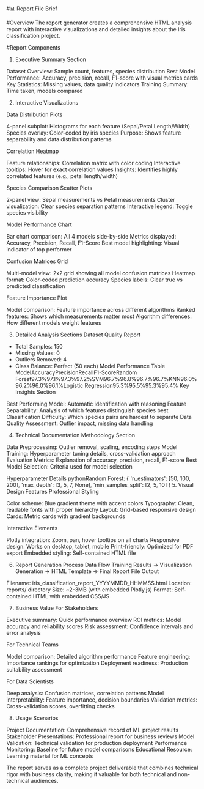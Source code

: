 #📊 Report File Brief

#Overview
The report generator creates a comprehensive HTML analysis report with interactive visualizations and detailed insights about the Iris classification project.

#Report Components

1. Executive Summary Section

Dataset Overview: Sample count, features, species distribution
Best Model Performance: Accuracy, precision, recall, F1-score with visual metrics cards
Key Statistics: Missing values, data quality indicators
Training Summary: Time taken, models compared

2. Interactive Visualizations

Data Distribution Plots

4-panel subplot: Histograms for each feature (Sepal/Petal Length/Width)
Species overlay: Color-coded by iris species
Purpose: Shows feature separability and data distribution patterns

Correlation Heatmap

Feature relationships: Correlation matrix with color coding
Interactive tooltips: Hover for exact correlation values
Insights: Identifies highly correlated features (e.g., petal length/width)

Species Comparison Scatter Plots

2-panel view: Sepal measurements vs Petal measurements
Cluster visualization: Clear species separation patterns
Interactive legend: Toggle species visibility

Model Performance Chart

Bar chart comparison: All 4 models side-by-side
Metrics displayed: Accuracy, Precision, Recall, F1-Score
Best model highlighting: Visual indicator of top performer

Confusion Matrices Grid

Multi-model view: 2x2 grid showing all model confusion matrices
Heatmap format: Color-coded prediction accuracy
Species labels: Clear true vs predicted classification

Feature Importance Plot

Model comparison: Feature importance across different algorithms
Ranked features: Shows which measurements matter most
Algorithm differences: How different models weight features

3. Detailed Analysis Sections
Dataset Quality Report
- Total Samples: 150
- Missing Values: 0
- Outliers Removed: 4
- Class Balance: Perfect (50 each)
Model Performance Table
ModelAccuracyPrecisionRecallF1-ScoreRandom Forest97.3%97.1%97.3%97.2%SVM96.7%96.8%96.7%96.7%KNN96.0%96.2%96.0%96.1%Logistic Regression95.3%95.5%95.3%95.4%
Key Insights Section

Best Performing Model: Automatic identification with reasoning
Feature Separability: Analysis of which features distinguish species best
Classification Difficulty: Which species pairs are hardest to separate
Data Quality Assessment: Outlier impact, missing data handling

4. Technical Documentation
Methodology Section

Data Preprocessing: Outlier removal, scaling, encoding steps
Model Training: Hyperparameter tuning details, cross-validation approach
Evaluation Metrics: Explanation of accuracy, precision, recall, F1-score
Best Model Selection: Criteria used for model selection

Hyperparameter Details
pythonRandom Forest: {
    'n_estimators': [50, 100, 200],
    'max_depth': [3, 5, 7, None],
    'min_samples_split': [2, 5, 10]
}
5. Visual Design Features
Professional Styling

Color scheme: Blue gradient theme with accent colors
Typography: Clean, readable fonts with proper hierarchy
Layout: Grid-based responsive design
Cards: Metric cards with gradient backgrounds

Interactive Elements

Plotly integration: Zoom, pan, hover tooltips on all charts
Responsive design: Works on desktop, tablet, mobile
Print-friendly: Optimized for PDF export
Embedded styling: Self-contained HTML file

6. Report Generation Process
Data Flow
Training Results → Visualization Generation → HTML Template → Final Report
File Output

Filename: iris_classification_report_YYYYMMDD_HHMMSS.html
Location: reports/ directory
Size: ~2-3MB (with embedded Plotly.js)
Format: Self-contained HTML with embedded CSS/JS

7. Business Value
For Stakeholders

Executive summary: Quick performance overview
ROI metrics: Model accuracy and reliability scores
Risk assessment: Confidence intervals and error analysis

For Technical Teams

Model comparison: Detailed algorithm performance
Feature engineering: Importance rankings for optimization
Deployment readiness: Production suitability assessment

For Data Scientists

Deep analysis: Confusion matrices, correlation patterns
Model interpretability: Feature importance, decision boundaries
Validation metrics: Cross-validation scores, overfitting checks

8. Usage Scenarios

Project Documentation: Comprehensive record of ML project results
Stakeholder Presentations: Professional report for business reviews
Model Validation: Technical validation for production deployment
Performance Monitoring: Baseline for future model comparisons
Educational Resource: Learning material for ML concepts

The report serves as a complete project deliverable that combines technical rigor with business clarity, making it valuable for both technical and non-technical audiences.
